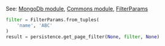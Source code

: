 
See: [MongoDb module](../../../toolkit_api/python/mongodb), [Commons module](../../../toolkit_api/python/commons), [FilterParams](../../../toolkit_api/python/commons/data/filter_params/)

```python
filter = FilterParams.from_tuples(
    'name', 'ABC'
)
result = persistence.get_page_filter(None, filter, None)

```

